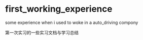 # first_working_experience
some experience when i used to woke in a auto_driving compony

第一次实习的一些实习文档与学习总结
